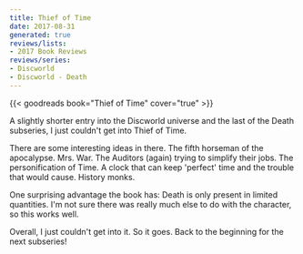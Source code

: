 ```yaml
---
title: Thief of Time
date: 2017-08-31
generated: true
reviews/lists:
- 2017 Book Reviews
reviews/series:
- Discworld
- Discworld - Death
---
```

{{< goodreads book="Thief of Time" cover="true" >}}

A slightly shorter entry into the Discworld universe and the last of the Death subseries, I just couldn't get into Thief of Time.  

There are some interesting ideas in there. The fifth horseman of the apocalypse. Mrs. War. The Auditors (again) trying to simplify their jobs. The personification of Time. A clock that can keep 'perfect' time and the trouble that would cause. History monks.  

<!--more-->

One surprising advantage the book has: Death is only present in limited quantities. I'm not sure there was really much else to do with the character, so this works well.  

Overall, I just couldn't get into it. So it goes. Back to the beginning for the next subseries!



